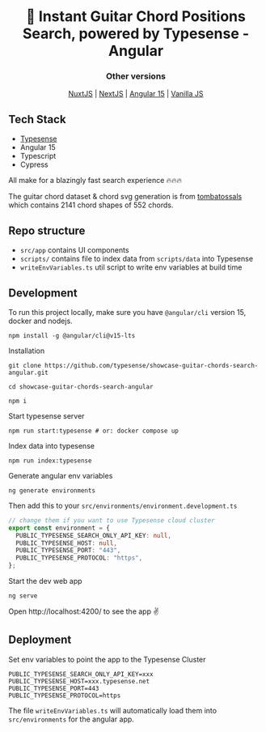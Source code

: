 <h1 align="center">
 🎸 Instant Guitar Chord Positions Search, powered by Typesense - Angular
</h1>
<div align="center">
  <div><h3>Other versions</h3></div>
  <a href="https://github.com/typesense/showcase-guitar-chords-search-nuxt-js">NuxtJS</a> |
  <a href="https://github.com/typesense/showcase-guitar-chords-search-next-js">NextJS</a> |
  <a href="https://github.com/typesense/showcase-guitar-chords-search-angular">Angular 15</a> |
  <a href="https://github.com/typesense/showcase-guitar-chords-search-vanilla-js">Vanilla JS</a>
</div>

## Tech Stack

- <a href="https://github.com/typesense/typesense" target="_blank">Typesense</a>
- Angular 15
- Typescript
- Cypress

All make for a blazingly fast search experience 🔥🔥🔥

The guitar chord dataset & chord svg generation is from <a href="https://github.com/tombatossals/chords-db" target="_blank">tombatossals</a> which contains 2141 chord shapes of 552 chords.

## Repo structure

- `src/app` contains UI components
- `scripts/` contains file to index data from `scripts/data` into Typesense
- `writeEnvVariables.ts` util script to write env variables at build time

## Development

To run this project locally, make sure you have `@angular/cli` version 15, docker and nodejs.

```shell
npm install -g @angular/cli@v15-lts
```

Installation

```shell
git clone https://github.com/typesense/showcase-guitar-chords-search-angular.git

cd showcase-guitar-chords-search-angular

npm i
```

Start typesense server

```shell
npm run start:typesense # or: docker compose up
```

Index data into typesense

```shell
npm run index:typesense
```

Generate angular env variables

```shell
ng generate environments
```

Then add this to your `src/environments/environment.development.ts`

```typescript
// change them if you want to use Typesense cloud cluster
export const environment = {
  PUBLIC_TYPESENSE_SEARCH_ONLY_API_KEY: null,
  PUBLIC_TYPESENSE_HOST: null,
  PUBLIC_TYPESENSE_PORT: "443",
  PUBLIC_TYPESENSE_PROTOCOL: "https",
};
```

Start the dev web app

```shell
ng serve
```

Open http://localhost:4200/ to see the app ✌️

## Deployment

Set env variables to point the app to the Typesense Cluster

```env
PUBLIC_TYPESENSE_SEARCH_ONLY_API_KEY=xxx
PUBLIC_TYPESENSE_HOST=xxx.typesense.net
PUBLIC_TYPESENSE_PORT=443
PUBLIC_TYPESENSE_PROTOCOL=https
```

The file `writeEnvVariables.ts` will automatically load them into `src/environments` for the angular app.
